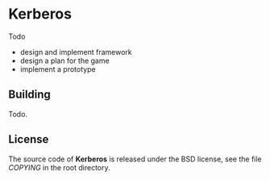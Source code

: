 ﻿Kerberos
========
Todo
* design and implement framework
* design a plan for the game
* implement a prototype

Building
--------
Todo.

License
-------
The source code of **Kerberos** is released under the BSD license, see the file *COPYING* in the root directory.